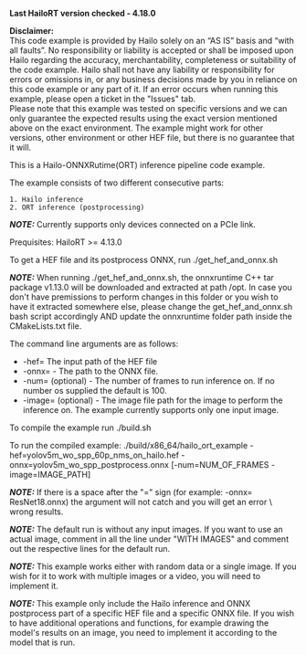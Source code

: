 **Last HailoRT version checked - 4.18.0**

**Disclaimer:** <br />
This code example is provided by Hailo solely on an “AS IS” basis and “with all faults”. No responsibility or liability is accepted or shall be imposed upon Hailo regarding the accuracy, merchantability, completeness or suitability of the code example. Hailo shall not have any liability or responsibility for errors or omissions in, or any business decisions made by you in reliance on this code example or any part of it. If an error occurs when running this example, please open a ticket in the "Issues" tab.<br />
Please note that this example was tested on specific versions and we can only guarantee the expected results using the exact version mentioned above on the exact environment. The example might work for other versions, other environment or other HEF file, but there is no guarantee that it will.


This is a Hailo-ONNXRutime(ORT) inference pipeline code example.

The example consists of two different consecutive parts:

    1. Hailo inference
    2. ORT inference (postprocessing)

**_NOTE:_** Currently supports only devices connected on a PCIe link.

Prequisites:
HailoRT >= 4.13.0


To get a HEF file and its postprocess ONNX, run ./get_hef_and_onnx.sh 

**_NOTE:_** When running ./get_hef_and_onnx.sh, the onnxruntime C++ tar package v1.13.0 will be downloaded and extracted at path /opt. In case you don't have premissions to perform changes in this folder or you wish to have it extracted somewhere else, please change the get_hef_and_onnx.sh bash script accordingly AND update the onnxruntime folder path inside the CMakeLists.txt file. 

The command line arguments are as follows:

- -hef= The input path of the HEF file
- -onnx= - The path to the ONNX file.
- -num= (optional) - The number of frames to run inference on. If no number os supplied the default is 100. 
- -image= (optional) - The image file path for the image to perform the inference on. The example currently supports only one input image.

To compile the example run ./build.sh

To run the compiled example:
./build/x86_64/hailo_ort_example -hef=yolov5m_wo_spp_60p_nms_on_hailo.hef -onnx=yolov5m_wo_spp_postprocess.onnx [-num=NUM_OF_FRAMES -image=IMAGE_PATH]

**_NOTE:_** If there is a space after the "=" sign (for example: -onnx= ResNet18.onnx) the argument will not catch and you will get an error \ wrong results.

**_NOTE:_** The default run is without any input images. If you want to use an actual image, comment in all the line under "WITH IMAGES" and comment out the respective lines for the default run.

**_NOTE:_** This example works either with random data or a single image. If you wish for it to work with multiple images or a video, you will need to implement it.

**_NOTE:_** This example only include the Hailo inference and ONNX postprocess part of a specific HEF file and a specific ONNX file. If you wish to have additional operations and functions, for example drawing the model's results on an image, you need to implement it according to the model that is run.
